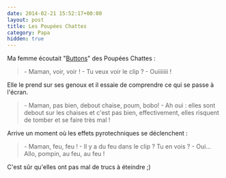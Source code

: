 ```yaml
---
date: 2014-02-21 15:52:17+00:00
layout: post
title: Les Poupées Chattes
category: Papa
hidden: true
---
```


Ma femme écoutait "[Buttons](https://www.youtube.com/watch?v=VCLxJd1d84s)" des Poupées Chattes :

> \- Maman, voir, voir !
> \- Tu veux voir le clip ?
> \- Ouiiiiiii !

Elle le prend sur ses genoux et il essaie de comprendre ce qui se passe à l'écran.

> \- Maman, pas bien, debout chaise, poum, bobo!
> \- Ah oui : elles sont debout sur les chaises et c'est pas bien, effectivement, elles risquent de tomber et se faire très mal !

Arrive un moment où les effets pyrotechniques se déclenchent :

> \- Maman, feu, feu !
> \- Il y a du feu dans le clip ? Tu en vois ?
> \- Oui... Allo, pompin, au feu, au feu !

C'est sûr qu'elles ont pas mal de trucs à éteindre ;)
